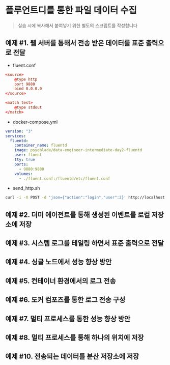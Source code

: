 # 플루언트디를 통한 파일 데이터 수집
> 실습 시에 복사해서 붙여넣기 위한 별도의 스크립트를 작성합니다


## 예제 #1. 웹 서버를 통해서 전송 받은 데이터를 표준 출력으로 전달
* fluent.conf
```conf
<source>
    @type http
    port 9880
    bind 0.0.0.0
</source>

<match test>
    @type stdout
</match>
```
* docker-compose.yml
```yml
version: "3"
services:
  fluentd:
    container_name: fluentd
    image: psyoblade/data-engineer-intermediate-day2-fluentd
    user: fluent
    tty: true
    ports:
      - 9880:9880
    volumes:
      - ./fluent.conf:/fluentd/etc/fluent.conf
```
* send\_http.sh
```bash
curl -i -X POST -d 'json={"action":"login","user":2}' http://localhost:9880/test
```

## 예제 #2. 더미 에이전트를 통해 생성된 이벤트를 로컬 저장소에 저장

## 예제 #3. 시스템 로그를 테일링 하면서 표준 출력으로 전달

## 예제 #4. 싱글 노드에서 성능 향상 방안

## 예제 #5. 컨테이너 환경에서의 로그 전송

## 예제 #6. 도커 컴포즈를 통한 로그 전송 구성

## 예제 #7. 멀티 프로세스를 통한 성능 향상 방안

## 예제 #8. 멀티 프로세스를 통해 하나의 위치에 저장

## 예제 #10. 전송되는 데이터를 분산 저장소에 저장
